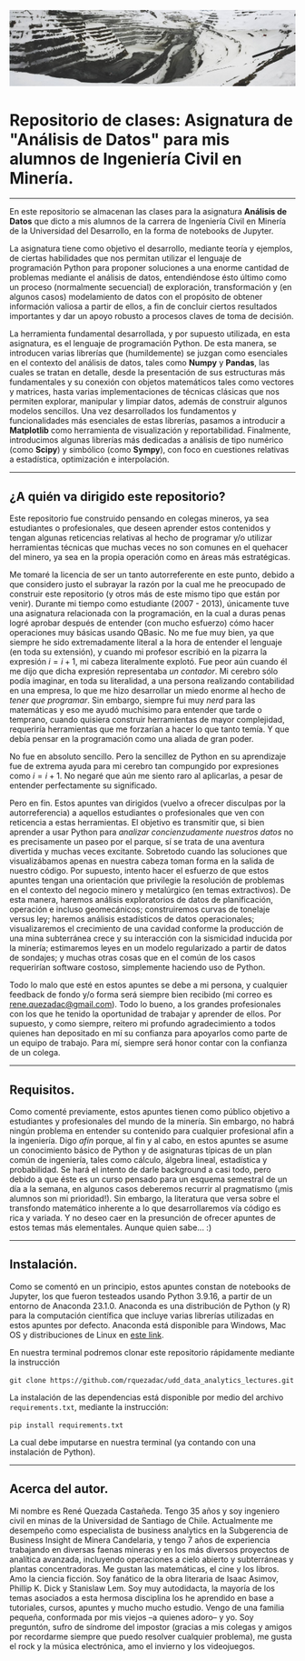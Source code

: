 <p style="text-align: center;"><img src="figures/banner.jpg" width="1000"></p>

# Repositorio de clases: Asignatura de "Análisis de Datos" para mis alumnos de Ingeniería Civil en Minería.
---
En este repositorio se almacenan las clases para la asignatura **Análisis de Datos** que dicto a mis alumnos de la carrera de Ingeniería Civil en Minería de la Universidad del Desarrollo, en la forma de notebooks de Jupyter.

La asignatura tiene como objetivo el desarrollo, mediante teoría y ejemplos, de ciertas habilidades que nos permitan utilizar el lenguaje de programación Python para proponer soluciones a una enorme cantidad de problemas mediante el análisis de datos, entendiéndose ésto último como un proceso (normalmente secuencial) de exploración, transformación y (en algunos casos) modelamiento de datos con el propósito de obtener información valiosa a partir de ellos, a fin de concluir ciertos resultados importantes y dar un apoyo robusto a procesos claves de toma de decisión.

La herramienta fundamental desarrollada, y por supuesto utilizada, en esta asignatura, es el lenguaje de programación Python. De esta manera, se introducen varias librerías que (humildemente) se juzgan como esenciales en el contexto del análisis de datos, tales como **Numpy** y **Pandas**, las cuales se tratan en detalle, desde la presentación de sus estructuras más fundamentales y su conexión con objetos matemáticos tales como vectores y matrices, hasta varias implementaciones de técnicas clásicas que nos permiten explorar, manipular y limpiar datos, además de construir algunos modelos sencillos. Una vez desarrollados los fundamentos y funcionalidades más esenciales de estas librerías, pasamos a introducir a **Matplotlib** como herramienta de visualización y reportabilidad. Finalmente, introducimos algunas librerías más dedicadas a análisis de tipo numérico (como **Scipy**) y simbólico (como **Sympy**), con foco en cuestiones relativas a estadística, optimización e interpolación.

---
## ¿A quién va dirigido este repositorio?
Este repositorio fue construido pensando en colegas mineros, ya sea estudiantes o profesionales, que deseen aprender estos contenidos y tengan algunas reticencias relativas al hecho de programar y/o utilizar herramientas técnicas que muchas veces no son comunes en el quehacer del minero, ya sea en la propia operación como en áreas más estratégicas. 

Me tomaré la licencia de ser un tanto autorreferente en este punto, debido a que considero justo el subrayar la razón por la cual me he preocupado de construir este repositorio (y otros más de este mismo tipo que están por venir). Durante mi tiempo como estudiante (2007 - 2013), únicamente tuve una asignatura relacionada con la programación, en la cual a duras penas logré aprobar después de entender (con mucho esfuerzo) cómo hacer operaciones muy básicas usando QBasic. No me fue muy bien, ya que siempre he sido extremadamente literal a la hora de entender el lenguaje (en toda su extensión), y cuando mi profesor escribió en la pizarra la expresión $i=i+1$, mi cabeza literalmente explotó. Fue peor aún cuando él me dijo que dicha expresión representaba *un contador*. Mi cerebro sólo podía imaginar, en toda su literalidad, a una persona realizando contabilidad en una empresa, lo que me hizo desarrollar un miedo enorme al hecho de *tener que programar*. Sin embargo, siempre fui muy *nerd* para las matemáticas y eso me ayudó muchísimo para entender que tarde o temprano, cuando quisiera construir herramientas de mayor complejidad, requeriría herramientas que me forzarían a hacer lo que tanto temía. Y que debía pensar en la programación como una aliada de gran poder.

No fue en absoluto sencillo. Pero la sencillez de Python en su aprendizaje fue de extrema ayuda para mi cerebro tan compungido por expresiones como $i=i+1$. No negaré que aún me siento raro al aplicarlas, a pesar de entender perfectamente su significado.

Pero en fin. Estos apuntes van dirigidos (vuelvo a ofrecer disculpas por la autorreferencia) a aquellos estudiantes o profesionales que ven con reticencia a estas herramientas. El objetivo es transmitir que, si bien aprender a usar Python para *analizar concienzudamente nuestros datos* no es precisamente un paseo por el parque, sí se trata de una aventura divertida y muchas veces excitante. Sobretodo cuando las soluciones que visualizábamos apenas en nuestra cabeza toman forma en la salida de nuestro código. Por supuesto, intento hacer el esfuerzo de que estos apuntes tengan una orientación que privilegie la resolución de problemas en el contexto del negocio minero y metalúrgico (en temas extractivos). De esta manera, haremos análisis exploratorios de datos de planificación, operación e incluso geomecánicos; construiremos curvas de tonelaje versus ley; haremos análisis estadísticos de datos operacionales; visualizaremos el crecimiento de una cavidad conforme la producción de una mina subterránea crece y su interacción con la sismicidad inducida por la minería; estimaremos leyes en un modelo regularizado a partir de datos de sondajes; y muchas otras cosas que en el común de los casos requerirían software costoso, simplemente haciendo uso de Python.

Todo lo malo que esté en estos apuntes se debe a mi persona, y cualquier feedback de fondo y/o forma será siempre bien recibido (mi correo es rene.quezadac@gmail.com). Todo lo bueno, a los grandes profesionales con los que he tenido la oportunidad de trabajar y aprender de ellos. Por supuesto, y como siempre, reitero mi profundo agradecimiento a todos quienes han depositado en mí su confianza para apoyarlos como parte de un equipo de trabajo. Para mí, siempre será honor contar con la confianza de un colega.

---
## Requisitos.
Como comenté previamente, estos apuntes tienen como público objetivo a estudiantes y profesionales del mundo de la minería. Sin embargo, no habrá ningún problema en entender su contenido para cualquier profesional afin a la ingeniería. Digo *afín* porque, al fin y al cabo, en estos apuntes se asume un conocimiento básico de Python y de asignaturas típicas de un plan común de ingeniería, tales como cálculo, álgebra lineal, estadística y probabilidad. Se hará el intento de darle background a casi todo, pero debido a que éste es un curso pensado para un esquema semestral de un día a la semana, en algunos casos deberemos recurrir al pragmatismo (¡mis alumnos son mi prioridad!). Sin embargo, la literatura que versa sobre el transfondo matemático inherente a lo que desarrollaremos vía código es rica y variada. Y no deseo caer en la presunción de ofrecer apuntes de estos temas más elementales. Aunque quien sabe... :)

---
## Instalación.
Como se comentó en un principio, estos apuntes constan de notebooks de Jupyter, los que fueron testeados usando Python 3.9.16, a partir de un entorno de Anaconda 23.1.0. Anaconda es una distribución de Python (y R) para la computación científica que incluye varias librerías utilizadas en estos apuntes por defecto. Anaconda está disponible para Windows, Mac OS y distribuciones de Linux en [este link](https://www.anaconda.com/download/).

En nuestra terminal podremos clonar este repositorio rápidamente mediante la instrucción

`git clone https://github.com/rquezadac/udd_data_analytics_lectures.git`

La instalación de las dependencias está disponible por medio del archivo `requirements.txt`, mediante la instrucción:

`pip install requirements.txt`

La cual debe imputarse en nuestra terminal (ya contando con una instalación de Python).

---
## Acerca del autor.
Mi nombre es René Quezada Castañeda. Tengo 35 años y soy ingeniero civil en minas de la Universidad de Santiago de Chile. Actualmente me desempeño como especialista de business analytics en la Subgerencia de Business Insight de Minera Candelaria, y tengo 7 años de experiencia trabajando en diversas faenas mineras y en los más diversos proyectos de analítica avanzada, incluyendo operaciones a cielo abierto y subterráneas y plantas concentradoras. Me gustan las matemáticas, el cine y los libros. Amo la ciencia ficción. Soy fanático de la obra literaria de Isaac Asimov, Phillip K. Dick y Stanislaw Lem. Soy muy autodidacta, la mayoría de los temas asociados a esta hermosa disciplina los he aprendido en base a tutoriales, cursos, apuntes y mucho mucho estudio. Vengo de una familia pequeña, conformada por mis viejos –a quienes adoro– y yo. Soy preguntón, sufro de síndrome del impostor (gracias a mis colegas y amigos por recordarme siempre que puedo resolver cualquier problema), me gusta el rock y la música electrónica, amo el invierno y los videojuegos.